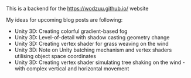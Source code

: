 This is a backend for the https://wodzuu.github.io/ website

My ideas for upcoming blog posts are following:
* Unity 3D: Creating colorful gradient-based fog
* Unity 3D: Level-of-detail with shadow casting geometry change
* Unity 3D: Creating vertex shader for grass weaving on the wind
* Unity 3D: Note on Unity batching mechanism and vertex shaders utilising object space coordinates
* Unity 3D: Creating vertex shader simulating tree shaking on the wind - with complex vertical and horizontal movement
